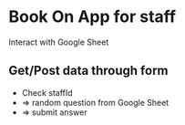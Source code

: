 # Book On App for staff

Interact with Google Sheet

## Get/Post data through form

- Check staffId 
- => random question from Google Sheet
- => submit answer
